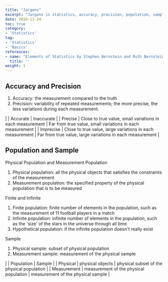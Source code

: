 ```yaml
---
title: "Jargons"
excerpt: "Jargons in statistics, accuracy, precision, population, sample, etl"
date: 2018-11-24
toc: true
category:
- 'Statistics'
tag:
- 'Statistics'
- 'Basics'
references:
- name: "Elements of Statistics by Stephen Bernstein and Ruth Bernstein"
  title: ''
weight: 1
---
```


## Accuracy and Precision

1. Accuracy: the measurement compared to the truth
2. Precision: variability of repeated measurements; the more precise, the less variations during each measurement.

| | Accurate | Inaccurate |
| Precise |  Close to true value, small variations in each measurement | Far from true value, small variations in each measurement  |
| Imprecise |  Close to true value, large variations in each measurement  |  Far from true value, large variations in each measurement  |

## Population and Sample

Physical Population and Measurement Population

1. Physical population: all the physical objects that satisfies the constraints of the measurement
2. Measurement population: the specified property of the physical population that is to be measured

Finite and Infinite

1. Finite population: finite number of elements in the population, such as the measurement of 11 football players in a match
2. Infinite population: infinite number of elements in the population, such as the 'size' of the stars in the universe through all time
3. Hypothetical population: if the infinite population doesn't really exist

Sample 

1. Physical sample: subset of physical population
2. Measurement sample: measurement of the physical sample

| | Population | Sample |
| Physical | physical objects | physical subset of the physical population |
| Measurement | measurement of the physical population |  measurement of the physical sample  |


